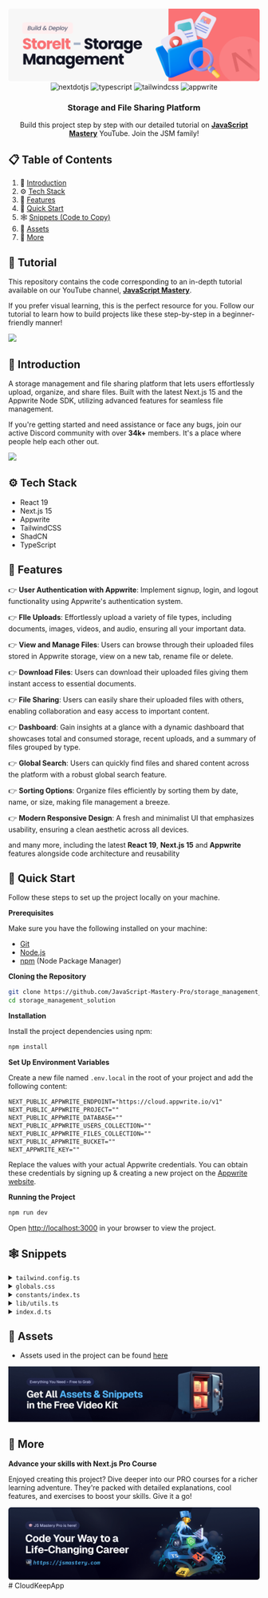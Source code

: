 <div align="center">
  <br />
    <a href="https://youtu.be/lie0cr3wESQ" target="_blank">
      <img src="public/readme/hero.png" alt="Project Banner">
    </a>
  <br />

  <div>
     <img src="https://img.shields.io/badge/-Next_JS-black?style=for-the-badge&logoColor=white&logo=nextdotjs&color=000000" alt="nextdotjs" />
    <img src="https://img.shields.io/badge/-TypeScript-black?style=for-the-badge&logoColor=white&logo=typescript&color=3178C6" alt="typescript" />
    <img src="https://img.shields.io/badge/-Tailwind_CSS-black?style=for-the-badge&logoColor=white&logo=tailwindcss&color=06B6D4" alt="tailwindcss" />
    <img src="https://img.shields.io/badge/-Appwrite-black?style=for-the-badge&logoColor=white&logo=appwrite&color=FD366E" alt="appwrite" />
  </div>

<h3 align="center">Storage and File Sharing Platform</h3>

   <div align="center">
     Build this project step by step with our detailed tutorial on <a href="https://www.youtube.com/@javascriptmastery/videos" target="_blank"><b>JavaScript Mastery</b></a> YouTube. Join the JSM family!
    </div>
</div>

## 📋 <a name="table">Table of Contents</a>

1. 🤖 [Introduction](#introduction)
2. ⚙️ [Tech Stack](#tech-stack)
3. 🔋 [Features](#features)
4. 🤸 [Quick Start](#quick-start)
5. 🕸️ [Snippets (Code to Copy)](#snippets)
6. 🔗 [Assets](#links)
7. 🚀 [More](#more)

## 🚨 Tutorial

This repository contains the code corresponding to an in-depth tutorial available on our YouTube
channel, <a href="https://www.youtube.com/@javascriptmastery/videos" target="_blank"><b>JavaScript Mastery</b></a>.

If you prefer visual learning, this is the perfect resource for you. Follow our tutorial to learn how to build projects
like these step-by-step in a beginner-friendly manner!

<a href="https://youtu.be/lie0cr3wESQ?si=yLQyhMrYLjpysnqE" target="_blank"><img src="https://github.com/sujatagunale/EasyRead/assets/151519281/1736fca5-a031-4854-8c09-bc110e3bc16d" /></a>

## <a name="introduction">🤖 Introduction</a>

A storage management and file sharing platform that lets users effortlessly upload, organize, and share files. Built with the latest Next.js 15 and the Appwrite Node SDK, utilizing advanced features for seamless file management.

If you're getting started and need assistance or face any bugs, join our active Discord community with over **34k+**
members. It's a place where people help each other out.

<a href="https://discord.com/invite/n6EdbFJ" target="_blank"><img src="https://github.com/sujatagunale/EasyRead/assets/151519281/618f4872-1e10-42da-8213-1d69e486d02e" /></a>

## <a name="tech-stack">⚙️ Tech Stack</a>

- React 19
- Next.js 15
- Appwrite
- TailwindCSS
- ShadCN
- TypeScript

## <a name="features">🔋 Features</a>

👉 **User Authentication with Appwrite**: Implement signup, login, and logout functionality using Appwrite's authentication system.

👉 **FIle Uploads**: Effortlessly upload a variety of file types, including documents, images, videos, and audio, ensuring all your important data.

👉 **View and Manage Files**: Users can browse through their uploaded files stored in Appwrite storage, view on a new tab, rename file or delete.

👉 **Download Files**: Users can download their uploaded files giving them instant access to essential documents.

👉 **File Sharing**: Users can easily share their uploaded files with others, enabling collaboration and easy access to important content.

👉 **Dashboard**: Gain insights at a glance with a dynamic dashboard that showcases total and consumed storage, recent uploads, and a summary of files grouped by type.

👉 **Global Search**: Users can quickly find files and shared content across the platform with a robust global search feature.

👉 **Sorting Options**: Organize files efficiently by sorting them by date, name, or size, making file management a breeze.

👉 **Modern Responsive Design**: A fresh and minimalist UI that emphasizes usability, ensuring a clean aesthetic across all devices.

and many more, including the latest **React 19**, **Next.js 15** and **Appwrite** features alongside code architecture and
reusability

## <a name="quick-start">🤸 Quick Start</a>

Follow these steps to set up the project locally on your machine.

**Prerequisites**

Make sure you have the following installed on your machine:

- [Git](https://git-scm.com/)
- [Node.js](https://nodejs.org/en)
- [npm](https://www.npmjs.com/) (Node Package Manager)

**Cloning the Repository**

```bash
git clone https://github.com/JavaScript-Mastery-Pro/storage_management_solution.git
cd storage_management_solution
```

**Installation**

Install the project dependencies using npm:

```bash
npm install
```

**Set Up Environment Variables**

Create a new file named `.env.local` in the root of your project and add the following content:

```env
NEXT_PUBLIC_APPWRITE_ENDPOINT="https://cloud.appwrite.io/v1"
NEXT_PUBLIC_APPWRITE_PROJECT=""
NEXT_PUBLIC_APPWRITE_DATABASE=""
NEXT_PUBLIC_APPWRITE_USERS_COLLECTION=""
NEXT_PUBLIC_APPWRITE_FILES_COLLECTION=""
NEXT_PUBLIC_APPWRITE_BUCKET=""
NEXT_APPWRITE_KEY=""
```

Replace the values with your actual Appwrite credentials. You can obtain these credentials by signing up &
creating a new project on the [Appwrite website](https://appwrite.io/).

**Running the Project**

```bash
npm run dev
```

Open [http://localhost:3000](http://localhost:3000) in your browser to view the project.

## <a name="snippets">🕸️ Snippets</a>

<details>
<summary><code>tailwind.config.ts</code></summary>

```typescript
import type { Config } from 'tailwindcss';

const config: Config = {
  darkMode: ['class'],
  content: [
    './pages/**/*.{js,ts,jsx,tsx,mdx}',
    './components/**/*.{js,ts,jsx,tsx,mdx}',
    './app/**/*.{js,ts,jsx,tsx,mdx}',
  ],
  theme: {
    extend: {
      colors: {
        brand: {
          DEFAULT: '#FA7275',
          100: '#EA6365',
        },
        red: '#FF7474',
        error: '#b80000',
        green: '#3DD9B3',
        blue: '#56B8FF',
        pink: '#EEA8FD',
        orange: '#F9AB72',
        light: {
          100: '#333F4E',
          200: '#A3B2C7',
          300: '#F2F5F9',
          400: '#F2F4F8',
        },
        dark: {
          100: '#04050C',
          200: '#131524',
        },
      },
      fontFamily: {
        poppins: ['var(--font-poppins)'],
      },
      boxShadow: {
        'drop-1': '0px 10px 30px 0px rgba(66, 71, 97, 0.1)',
        'drop-2': '0 8px 30px 0 rgba(65, 89, 214, 0.3)',
        'drop-3': '0 8px 30px 0 rgba(65, 89, 214, 0.1)',
      },
      borderRadius: {
        lg: 'var(--radius)',
        md: 'calc(var(--radius) - 2px)',
        sm: 'calc(var(--radius) - 4px)',
      },
      keyframes: {
        'caret-blink': {
          '0%,70%,100%': { opacity: '1' },
          '20%,50%': { opacity: '0' },
        },
      },
      animation: {
        'caret-blink': 'caret-blink 1.25s ease-out infinite',
      },
    },
  },
  plugins: [require('tailwindcss-animate')],
};
export default config;
```

</details>

<details>
<summary><code>globals.css</code></summary>

```css
@tailwind base;
@tailwind components;
@tailwind utilities;

@layer base {
  * {
    @apply scroll-smooth;
  }

  body {
    @apply bg-white text-dark-200 min-h-screen;
  }

  .custom-scrollbar::-webkit-scrollbar {
    width: 6px;
    height: 3px;
    border-radius: 50px;
  }

  .custom-scrollbar::-webkit-scrollbar-track {
    background: transparent;
  }

  .custom-scrollbar::-webkit-scrollbar-thumb {
    background: #e5e7eb;
    border-radius: 50px;
  }

  .custom-scrollbar::-webkit-scrollbar-thumb:hover {
    background: #fa7275;
  }

  /* Remove scrollbar */
  .remove-scrollbar::-webkit-scrollbar {
    width: 0px;
    height: 0px;
    border-radius: 0px;
  }

  .remove-scrollbar::-webkit-scrollbar-track {
    background: transparent;
  }

  .remove-scrollbar::-webkit-scrollbar-thumb {
    background: transparent;
    border-radius: 0px;
  }

  .remove-scrollbar::-webkit-scrollbar-thumb:hover {
    /* background: #1e2238; */
    background: transparent;
  }

  .recharts-responsive-container {
    height: initial !important;
  }
}

@layer utilities {
  /* ===== TYPOGRAPHY */
  .h1 {
    @apply text-[34px] leading-[42px] font-bold;
  }
  .h2 {
    @apply text-[24px] leading-[36px] font-bold;
  }
  .h3 {
    @apply text-[20px] leading-[28px] font-semibold;
  }
  .h4 {
    @apply text-[18px] leading-[20px] font-medium;
  }
  .h5 {
    @apply text-[16px] leading-[24px] font-semibold;
  }
  .subtitle-1 {
    @apply text-[16px] leading-[24px] font-medium;
  }
  .subtitle-2 {
    @apply text-[14px] leading-[20px] font-semibold;
  }
  .body-1 {
    @apply text-[16px] leading-[24px] font-normal;
  }
  .body-2 {
    @apply text-[14px] leading-[20px] font-normal;
  }
  .button {
    @apply text-[14px] leading-[20px] font-medium;
  }
  .caption {
    @apply text-[12px] leading-[16px] font-normal;
  }
  .overline {
    @apply text-[10px] leading-[14px] font-normal;
  }

  /* ===== HELPER CLASSES */
  .container {
    @apply mx-auto max-w-7xl px-5;
  }
  .primary-btn {
    @apply bg-brand hover:bg-brand-100 transition-all rounded-full button !important;
  }
  .flex-center {
    @apply flex items-center justify-center;
  }

  /* =====  SHADCN OVERRIDES */
  .shad-no-focus {
    @apply outline-none ring-offset-transparent focus:ring-transparent focus:ring-offset-0 focus-visible:outline-none focus-visible:ring-0 focus-visible:ring-transparent focus-visible:ring-offset-0 !important;
  }
  .shad-input {
    @apply border-none shadow-none p-0 shad-no-focus placeholder:text-light-200 body-2 !important;
  }

  .shad-form-item {
    @apply flex h-[78px] flex-col justify-center rounded-xl border border-light-300 px-4 shadow-drop-1;
  }
  .shad-form-label {
    @apply text-light-100 pt-2 body-2 w-full !important;
  }
  .shad-form-message {
    @apply text-red body-2 ml-4 !important;
  }
  .shad-alert-dialog {
    @apply space-y-4 max-w-[95%] sm:w-fit rounded-xl md:rounded-[30px] px-4 md:px-8 py-10 bg-white outline-none !important;
  }
  .shad-submit-btn {
    @apply bg-brand button hover:bg-brand-100 transition-all rounded-full !important;
  }
  .shad-otp {
    @apply w-full flex gap-1 sm:gap-2 justify-between !important;
  }
  .shad-otp-slot {
    @apply text-[40px] font-medium rounded-xl ring-brand shadow-drop-1 text-brand-100 justify-center flex border-2 border-light-300 size-12 md:size-16 gap-5 !important;
  }

  .shad-sheet {
    @apply pt-0 !important;
  }
  .shad-sheet button,
  .shad-dialog button {
    @apply focus:ring-0 focus:ring-offset-0 focus-visible:border-none outline-none focus-visible:outline-none focus-visible:ring-transparent focus-visible:ring-offset-0 !important;
  }
  .shad-dropdown-item {
    @apply cursor-pointer !important;
  }
  .shad-dialog {
    @apply rounded-[26px] w-[90%] max-w-[400px] px-6 py-8   !important;
  }
  .shad-chart-title {
    @apply text-white !important;
  }
  .shad-select-item {
    @apply cursor-pointer !important;
  }

  /* Sidebar & MobileNavigation */
  .nav-icon {
    @apply w-6 filter invert opacity-25 !important;
  }
  .nav-icon-active {
    @apply invert-0 opacity-100 !important;
  }

  /* =====  STYLE CLASSES */

  /* Root Layout */
  .main-content {
    @apply remove-scrollbar h-full flex-1 overflow-auto bg-light-400 px-5 py-7 sm:mr-7 sm:rounded-[30px] md:mb-7 md:px-9 md:py-10 !important;
  }

  /* Dashboard */
  .dashboard-container {
    @apply mx-auto grid max-w-7xl grid-cols-1 gap-6 md:grid-cols-2 xl:gap-10 !important;
  }
  .dashboard-summary-list {
    @apply mt-6 grid grid-cols-1 gap-4 xl:mt-10 xl:grid-cols-2 xl:gap-9 !important;
  }
  .dashboard-summary-card {
    @apply relative mt-6 rounded-[20px] bg-white p-5 transition-all hover:scale-105 !important;
  }
  .summary-type-icon {
    @apply absolute -left-3 top-[-25px] z-10 w-[190px] object-contain !important;
  }
  .summary-type-size {
    @apply h4 relative z-20 w-full text-right !important;
  }
  .summary-type-title {
    @apply h5 relative z-20 text-center !important;
  }
  .dashboard-recent-files {
    @apply h-full rounded-[20px] xl:h-[654px] custom-scrollbar overflow-auto bg-white p-5 xl:p-7 !important;
  }
  .recent-file-details {
    @apply flex w-full justify-between items-center !important;
  }
  .recent-file-name {
    @apply subtitle-2 line-clamp-1 w-full text-light-100 sm:max-w-[200px] lg:max-w-[250px] !important;
  }
  .recent-file-date {
    @apply body-2 text-light-100/80 !important;
  }
  .empty-list {
    @apply body-1 mt-10 text-center text-light-200 !important;
  }

  /* Type page */
  .page-container {
    @apply mx-auto flex w-full max-w-7xl flex-col items-center gap-8 !important;
  }
  .total-size-section {
    @apply flex mt-2 flex-col justify-between sm:flex-row sm:items-center !important;
  }
  .file-list {
    @apply grid w-full gap-6 sm:grid-cols-2 lg:grid-cols-3 xl:grid-cols-4 !important;
  }
  .sort-container {
    @apply mt-5 flex items-center sm:mt-0 sm:gap-3 !important;
  }

  /* ActionsDropdown */
  .rename-input-field {
    @apply body-2 shad-no-focus h-[52px] w-full rounded-full border px-4 shadow-drop-1 !important;
  }
  .delete-confirmation {
    @apply text-center text-light-100 !important;
  }
  .delete-file-name {
    @apply font-medium text-brand-100 !important;
  }
  .modal-cancel-button {
    @apply h-[52px] flex-1 rounded-full bg-white text-light-100 hover:bg-transparent !important;
  }
  .modal-submit-button {
    @apply primary-btn !mx-0 h-[52px] w-full flex-1 !important;
  }

  /* ActionsModalContent */
  .file-details-thumbnail {
    @apply !mb-1 flex items-center gap-3 rounded-xl border border-light-200/40 bg-light-400/50 p-3 !important;
  }
  .file-details-label {
    @apply body-2 w-[30%] text-light-100 !important;
  }
  .file-details-value {
    @apply subtitle-2 flex-1 !important;
  }

  .share-wrapper {
    @apply !mt-2 space-y-2 !important;
  }
  .share-input-field {
    @apply body-2 shad-no-focus h-[52px] w-full rounded-full border px-4 shadow-drop-1 !important;
  }
  .share-remove-user {
    @apply rounded-full bg-transparent text-light-100 shadow-none hover:bg-transparent !important;
  }
  .remove-icon {
    @apply aspect-square rounded-full !important;
  }

  /* AuthForm */
  .auth-form {
    @apply flex max-h-[800px] w-full max-w-[580px] flex-col justify-center space-y-6 transition-all lg:h-full lg:space-y-8 !important;
  }
  .form-title {
    @apply h1 text-center text-light-100 md:text-left !important;
  }
  .form-submit-button {
    @apply primary-btn h-[66px] !important;
  }
  .error-message {
    @apply body-2 mx-auto w-fit rounded-xl bg-error/5 px-8 py-4 text-center text-error !important;
  }

  /* Card */
  .file-card {
    @apply flex cursor-pointer flex-col gap-6 rounded-[18px] bg-white p-5 shadow-sm transition-all hover:shadow-drop-3 !important;
  }
  .file-card-details {
    @apply flex flex-col gap-2 text-light-100 !important;
  }

  /* Chart */
  .chart {
    @apply flex items-center rounded-[20px] bg-brand p-2 text-white md:flex-col xl:flex-row !important;
  }
  .chart-container {
    @apply mx-auto aspect-square w-[180px] text-white xl:w-[200px] !important;
  }
  .polar-grid {
    @apply first:fill-white/20 last:fill-brand !important;
  }
  .chart-details {
    @apply flex-1 items-start px-3 py-0 sm:px-5 lg:p-3 xl:pr-5 !important;
  }
  .chart-total-percentage {
    @apply fill-white text-4xl font-bold !important;
  }
  .chart-title {
    @apply h3 font-bold md:text-center lg:text-left !important;
  }
  .chart-description {
    @apply subtitle-1 mt-2 w-full text-white/70 md:text-center lg:text-left !important;
  }

  /* FileUploader */
  .uploader-button {
    @apply primary-btn h-[52px] gap-2 px-10 shadow-drop-1 !important;
  }
  .uploader-preview-list {
    @apply fixed bottom-10 right-10 z-50 flex size-full h-fit max-w-[480px] flex-col gap-3 rounded-[20px] bg-white p-7 shadow-drop-3 !important;
  }
  .uploader-preview-item {
    @apply flex items-center justify-between  gap-3 rounded-xl p-3 shadow-drop-3 !important;
  }
  .preview-item-name {
    @apply subtitle-2 mb-2 line-clamp-1 max-w-[300px] !important;
  }

  .error-toast {
    @apply bg-red !rounded-[10px] !important;
  }

  /* Header */
  .header {
    @apply hidden items-center justify-between gap-5 p-5 sm:flex lg:py-7 xl:gap-10 !important;
  }
  .header-wrapper {
    @apply flex-center min-w-fit gap-4 !important;
  }
  .sign-out-button {
    @apply flex-center h-[52px] min-w-[54px] items-center rounded-full bg-brand/10 p-0 text-brand shadow-none transition-all hover:bg-brand/20 !important;
  }

  /* Mobile Navigation */
  .mobile-header {
    @apply flex h-[60px] justify-between px-5 sm:hidden !important;
  }
  .header-user {
    @apply my-3 flex items-center gap-2 rounded-full p-1 text-light-100 sm:justify-center sm:bg-brand/10 lg:justify-start lg:p-3 !important;
  }
  .header-user-avatar {
    @apply aspect-square w-10 rounded-full object-cover !important;
  }
  .mobile-nav {
    @apply h5 flex-1 gap-1 text-brand !important;
  }
  .mobile-nav-list {
    @apply flex flex-1 flex-col gap-4 !important;
  }
  .mobile-nav-item {
    @apply flex text-light-100 gap-4 w-full justify-start items-center h5 px-6 h-[52px] rounded-full !important;
  }
  .mobile-sign-out-button {
    @apply h5 flex h-[52px] w-full items-center gap-4 rounded-full bg-brand/10 px-6 text-brand shadow-none transition-all hover:bg-brand/20 !important;
  }

  /* OTP Modal */
  .otp-close-button {
    @apply absolute -right-1 -top-7 cursor-pointer sm:-right-2 sm:-top-4  !important;
  }

  /* Search */
  .search {
    @apply relative w-full md:max-w-[480px] !important;
  }
  .search-input-wrapper {
    @apply flex h-[52px] flex-1 items-center gap-3 rounded-full px-4 shadow-drop-3 !important;
  }
  .search-input {
    @apply body-2 shad-no-focus  placeholder:body-1 w-full border-none p-0 shadow-none placeholder:text-light-200 !important;
  }
  .search-result {
    @apply absolute left-0 top-16 z-50 flex w-full flex-col gap-3 rounded-[20px] bg-white p-4 !important;
  }
  .empty-result {
    @apply body-2 text-center text-light-100 !important;
  }

  /* Sidebar */
  .sidebar {
    @apply remove-scrollbar hidden h-screen w-[90px] flex-col overflow-auto px-5 py-7 sm:flex lg:w-[280px] xl:w-[325px] !important;
  }
  .sidebar-nav {
    @apply h5 mt-9 flex-1 gap-1 text-brand !important;
  }
  .sidebar-nav-item {
    @apply flex text-light-100 gap-4 rounded-xl lg:w-full justify-center lg:justify-start items-center h5 lg:px-[30px] h-[52px] lg:rounded-full !important;
  }
  .sidebar-user-info {
    @apply mt-4 flex items-center justify-center gap-2 rounded-full bg-brand/10 p-1 text-light-100 lg:justify-start lg:p-3 !important;
  }
  .sidebar-user-avatar {
    @apply aspect-square w-10 rounded-full object-cover !important;
  }

  .shad-active {
    @apply bg-brand text-white shadow-drop-2 !important;
  }

  /* Sort */
  .sort-select {
    @apply shad-no-focus h-11 w-full rounded-[8px] border-transparent bg-white !shadow-sm sm:w-[210px] !important;
  }
  .sort-select-content {
    @apply !shadow-drop-3 !important;
  }

  /* Thumbnail */
  .thumbnail {
    @apply flex-center size-[50px] min-w-[50px] overflow-hidden rounded-full bg-brand/10;
  }
  .thumbnail-image {
    @apply size-full object-cover object-center !important;
  }
}
```

</details>

<details>
<summary><code>constants/index.ts</code></summary>

```typescript
export const navItems = [
  {
    name: 'Dashboard',
    icon: '/assets/icons/dashboard.svg',
    url: '/',
  },
  {
    name: 'Documents',
    icon: '/assets/icons/documents.svg',
    url: '/documents',
  },
  {
    name: 'Images',
    icon: '/assets/icons/images.svg',
    url: '/images',
  },
  {
    name: 'Media',
    icon: '/assets/icons/video.svg',
    url: '/media',
  },
  {
    name: 'Others',
    icon: '/assets/icons/others.svg',
    url: '/others',
  },
];

export const actionsDropdownItems = [
  {
    label: 'Rename',
    icon: '/assets/icons/edit.svg',
    value: 'rename',
  },
  {
    label: 'Details',
    icon: '/assets/icons/info.svg',
    value: 'details',
  },
  {
    label: 'Share',
    icon: '/assets/icons/share.svg',
    value: 'share',
  },
  {
    label: 'Download',
    icon: '/assets/icons/download.svg',
    value: 'download',
  },
  {
    label: 'Delete',
    icon: '/assets/icons/delete.svg',
    value: 'delete',
  },
];

export const sortTypes = [
  {
    label: 'Date created (newest)',
    value: '$createdAt-desc',
  },
  {
    label: 'Created Date (oldest)',
    value: '$createdAt-asc',
  },
  {
    label: 'Name (A-Z)',
    value: 'name-asc',
  },
  {
    label: 'Name (Z-A)',
    value: 'name-desc',
  },
  {
    label: 'Size (Highest)',
    value: 'size-desc',
  },
  {
    label: 'Size (Lowest)',
    value: 'size-asc',
  },
];

export const MAX_FILE_SIZE = 50 * 1024 * 1024; // 50MB
```

</details>

<details>
<summary><code>lib/utils.ts</code></summary>

```typescript
import { clsx, type ClassValue } from 'clsx';
import { twMerge } from 'tailwind-merge';

export function cn(...inputs: ClassValue[]) {
  return twMerge(clsx(inputs));
}
export const parseStringify = (value: unknown) =>
  JSON.parse(JSON.stringify(value));

export const convertFileToUrl = (file: File) => URL.createObjectURL(file);

export const convertFileSize = (sizeInBytes: number, digits?: number) => {
  if (sizeInBytes < 1024) {
    return sizeInBytes + ' Bytes'; // Less than 1 KB, show in Bytes
  } else if (sizeInBytes < 1024 * 1024) {
    const sizeInKB = sizeInBytes / 1024;
    return sizeInKB.toFixed(digits || 1) + ' KB'; // Less than 1 MB, show in KB
  } else if (sizeInBytes < 1024 * 1024 * 1024) {
    const sizeInMB = sizeInBytes / (1024 * 1024);
    return sizeInMB.toFixed(digits || 1) + ' MB'; // Less than 1 GB, show in MB
  } else {
    const sizeInGB = sizeInBytes / (1024 * 1024 * 1024);
    return sizeInGB.toFixed(digits || 2) + ' GB'; // 1 GB or more, show in GB
  }
};

export const calculateAngle = (sizeInBytes: number) => {
  const totalSizeInBytes = 2 * 1024 * 1024 * 1024; // 2GB in bytes
  const percentage = (sizeInBytes / totalSizeInBytes) * 360;
  return Number(percentage.toFixed(2));
};

export const calculatePercentage = (sizeInBytes: number) => {
  const totalSizeInBytes = 2 * 1024 * 1024 * 1024; // 2GB in bytes
  const percentage = (sizeInBytes / totalSizeInBytes) * 100;
  return Number(percentage.toFixed(1));
};

export const getFileType = (fileName: string) => {
  const extension = fileName.split('.').pop()?.toLowerCase();

  if (!extension) return { type: 'other', extension: '' };

  const documentExtensions = [
    'pdf',
    'doc',
    'docx',
    'txt',
    'xls',
    'xlsx',
    'csv',
    'rtf',
    'ods',
    'ppt',
    'odp',
    'md',
    'html',
    'htm',
    'epub',
    'pages',
    'fig',
    'psd',
    'ai',
    'indd',
    'xd',
    'sketch',
    'afdesign',
    'afphoto',
    'afphoto',
  ];
  const imageExtensions = ['jpg', 'jpeg', 'png', 'gif', 'bmp', 'svg', 'webp'];
  const videoExtensions = ['mp4', 'avi', 'mov', 'mkv', 'webm'];
  const audioExtensions = ['mp3', 'wav', 'ogg', 'flac'];

  if (documentExtensions.includes(extension))
    return { type: 'document', extension };
  if (imageExtensions.includes(extension)) return { type: 'image', extension };
  if (videoExtensions.includes(extension)) return { type: 'video', extension };
  if (audioExtensions.includes(extension)) return { type: 'audio', extension };

  return { type: 'other', extension };
};

export const formatDateTime = (isoString: string | null | undefined) => {
  if (!isoString) return '—';

  const date = new Date(isoString);

  // Get hours and adjust for 12-hour format
  let hours = date.getHours();
  const minutes = date.getMinutes();
  const period = hours >= 12 ? 'pm' : 'am';

  // Convert hours to 12-hour format
  hours = hours % 12 || 12;

  // Format the time and date parts
  const time = `${hours}:${minutes.toString().padStart(2, '0')}${period}`;
  const day = date.getDate();
  const monthNames = [
    'Jan',
    'Feb',
    'Mar',
    'Apr',
    'May',
    'Jun',
    'Jul',
    'Aug',
    'Sep',
    'Oct',
    'Nov',
    'Dec',
  ];
  const month = monthNames[date.getMonth()];

  return `${time}, ${day} ${month}`;
};

export const getFileIcon = (
  extension: string | undefined,
  type: FileType | string,
) => {
  switch (extension) {
    // Document
    case 'pdf':
      return '/assets/icons/file-pdf.svg';
    case 'doc':
      return '/assets/icons/file-doc.svg';
    case 'docx':
      return '/assets/icons/file-docx.svg';
    case 'csv':
      return '/assets/icons/file-csv.svg';
    case 'txt':
      return '/assets/icons/file-txt.svg';
    case 'xls':
    case 'xlsx':
      return '/assets/icons/file-document.svg';
    // Image
    case 'svg':
      return '/assets/icons/file-image.svg';
    // Video
    case 'mkv':
    case 'mov':
    case 'avi':
    case 'wmv':
    case 'mp4':
    case 'flv':
    case 'webm':
    case 'm4v':
    case '3gp':
      return '/assets/icons/file-video.svg';
    // Audio
    case 'mp3':
    case 'mpeg':
    case 'wav':
    case 'aac':
    case 'flac':
    case 'ogg':
    case 'wma':
    case 'm4a':
    case 'aiff':
    case 'alac':
      return '/assets/icons/file-audio.svg';

    default:
      switch (type) {
        case 'image':
          return '/assets/icons/file-image.svg';
        case 'document':
          return '/assets/icons/file-document.svg';
        case 'video':
          return '/assets/icons/file-video.svg';
        case 'audio':
          return '/assets/icons/file-audio.svg';
        default:
          return '/assets/icons/file-other.svg';
      }
  }
};

// APPWRITE URL UTILS
// Construct appwrite file URL - https://appwrite.io/docs/apis/rest#images
export const constructFileUrl = (bucketFileId: string) => {
  return `${process.env.NEXT_PUBLIC_APPWRITE_ENDPOINT}/storage/buckets/${process.env.NEXT_PUBLIC_APPWRITE_BUCKET}/files/${bucketFileId}/view?project=${process.env.NEXT_PUBLIC_APPWRITE_PROJECT}`;
};

export const constructDownloadUrl = (bucketFileId: string) => {
  return `${process.env.NEXT_PUBLIC_APPWRITE_ENDPOINT}/storage/buckets/${process.env.NEXT_PUBLIC_APPWRITE_BUCKET}/files/${bucketFileId}/download?project=${process.env.NEXT_PUBLIC_APPWRITE_PROJECT}`;
};

// DASHBOARD UTILS
export const getUsageSummary = (totalSpace: any) => {
  return [
    {
      title: 'Documents',
      size: totalSpace.document.size,
      latestDate: totalSpace.document.latestDate,
      icon: '/assets/icons/file-document-light.svg',
      url: '/documents',
    },
    {
      title: 'Images',
      size: totalSpace.image.size,
      latestDate: totalSpace.image.latestDate,
      icon: '/assets/icons/file-image-light.svg',
      url: '/images',
    },
    {
      title: 'Media',
      size: totalSpace.video.size + totalSpace.audio.size,
      latestDate:
        totalSpace.video.latestDate > totalSpace.audio.latestDate
          ? totalSpace.video.latestDate
          : totalSpace.audio.latestDate,
      icon: '/assets/icons/file-video-light.svg',
      url: '/media',
    },
    {
      title: 'Others',
      size: totalSpace.other.size,
      latestDate: totalSpace.other.latestDate,
      icon: '/assets/icons/file-other-light.svg',
      url: '/others',
    },
  ];
};

export const getFileTypesParams = (type: string) => {
  switch (type) {
    case 'documents':
      return ['document'];
    case 'images':
      return ['image'];
    case 'media':
      return ['video', 'audio'];
    case 'others':
      return ['other'];
    default:
      return ['document'];
  }
};
```

</details>

<details>
<summary><code>index.d.ts</code></summary>

```ts
/* eslint-disable no-unused-vars */

declare type FileType = 'document' | 'image' | 'video' | 'audio' | 'other';

declare interface ActionType {
  label: string;
  icon: string;
  value: string;
}

declare interface SearchParamProps {
  params?: Promise<SegmentParams>;
  searchParams?: Promise<{ [key: string]: string | string[] | undefined }>;
}

declare interface UploadFileProps {
  file: File;
  ownerId: string;
  accountId: string;
  path: string;
}
declare interface GetFilesProps {
  types: FileType[];
  searchText?: string;
  sort?: string;
  limit?: number;
}
declare interface RenameFileProps {
  fileId: string;
  name: string;
  extension: string;
  path: string;
}
declare interface UpdateFileUsersProps {
  fileId: string;
  emails: string[];
  path: string;
}
declare interface DeleteFileProps {
  fileId: string;
  bucketFileId: string;
  path: string;
}

declare interface FileUploaderProps {
  ownerId: string;
  accountId: string;
  className?: string;
}

declare interface MobileNavigationProps {
  ownerId: string;
  accountId: string;
  fullName: string;
  avatar: string;
  email: string;
}
declare interface SidebarProps {
  fullName: string;
  avatar: string;
  email: string;
}

declare interface ThumbnailProps {
  type: string;
  extension: string;
  url: string;
  className?: string;
  imageClassName?: string;
}

declare interface ShareInputProps {
  file: Models.Document;
  onInputChange: (e: React.ChangeEvent<HTMLInputElement>) => void;
  onRemove: (email: string) => void;
}
```

</details>

## <a name="links">🔗 Assets</a>

- Assets used in the project can be found [here](https://jsm.dev/gdrive-kit)

<a href="https://jsm.dev/gdrive-kit">
  <img src="public/readme/videokit.png" alt="Video Kit Banner">
</a>


## <a name="more">🚀 More</a>

**Advance your skills with Next.js Pro Course**

Enjoyed creating this project? Dive deeper into our PRO courses for a richer learning adventure. They're packed with
detailed explanations, cool features, and exercises to boost your skills. Give it a go!

<a href="https://jsm.dev/gdrive-jsmpro" target="_blank">
  <img src="public/readme/jsmpro.png" alt="Project Banner">
</a>#   C l o u d K e e p A p p 
 
 